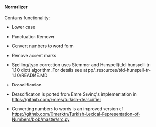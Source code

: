 #### Normalizer

Contains functionality:
- Lower case
- Punctuation Remover
- Convert numbers to word form
- Remove accent marks
- Spelling/typo correction uses Stemmer and Hunspell(tdd-hunspell-tr-1.1.0 dict) algorithm. For details see at pp/_resources/tdd-hunspell-tr-1.1.0/README.MD
- Deasciification
	

- Deascification is ported from Emre Sevinç's implementation in https://github.com/emres/turkish-deasciifier
- Converting numbers to words is an improved version of https://github.com/Omerktn/Turkish-Lexical-Representation-of-Numbers/blob/master/src.py